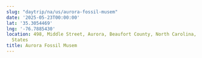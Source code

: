```yaml
---
slug: "daytrip/na/us/aurora-fossil-musem"
date: '2025-05-23T00:00:00'
lat: '35.3054469'
lng: '-76.7885430'
location: 498, Middle Street, Aurora, Beaufort County, North Carolina, 27806, United
  States
title: Aurora Fossil Musem
---
```



